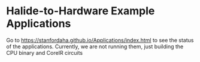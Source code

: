 # Halide-to-Hardware Example Applications

Go to https://stanfordaha.github.io/Applications/index.html to see the status of the applications. Currently, we are not running them, just building the CPU binary and CoreIR circuits

